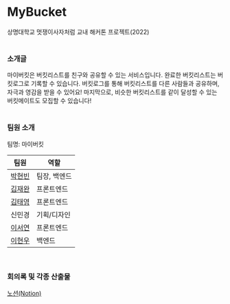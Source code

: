 # MyBucket
상명대학교 멋쟁이사자처럼 교내 해커톤 프로젝트(2022)
<br><br>
### 소개글
마이버킷은 버킷리스트를 친구와 공유할 수 있는 서비스입니다. 완료한 버킷리스트는 버킷로그로 기록할 수 있습니다. 버킷로그를 통해 버킷리스트를 다른 사람들과 공유하며, 자극과 영감을 받을 수 있어요! 마지막으로, 비슷한 버킷리스트를 같이 달성할 수 있는 버킷메이트도 모집할 수 있습니다!
<br><br>

### 팀원 소개
팀명: 마이버킷

팀원   |          역할 
------ | -------------
[박현빈](https://github.com/beeeeni) | 팀장, 백엔드
[김재완](https://github.com/wodhksgd) | 프론트엔드
[김태영](https://github.com/kimtaeyoung201910794) | 프론트엔드
신민경 | 기획/디자인
[이서연](https://github.com/olsy1128) | 프론트엔드
[이현우](https://github.com/HyunwooYi) | 백엔드
<br>

### 회의록 및 각종 산출물
[노션(Notion)](https://www.notion.so/myunbongs/What-is-your-Bucket-List-8d6e4726d0184c29aa2f1cd04ef71753)
